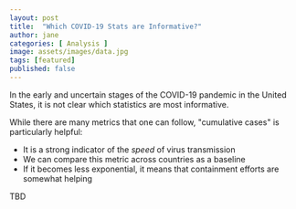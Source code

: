 ```yaml
---
layout: post
title:  "Which COVID-19 Stats are Informative?"
author: jane
categories: [ Analysis ]
image: assets/images/data.jpg
tags: [featured]
published: false
---
```


In the early and uncertain stages of the COVID-19 pandemic in the United States, it is not clear which statistics are most informative.

While there are many metrics that one can follow, "cumulative cases" is particularly helpful:

* It is a strong indicator of the _speed_ of virus transmission
* We can compare this metric across countries as a baseline
* If it becomes less exponential, it means that containment efforts are somewhat helping

TBD
